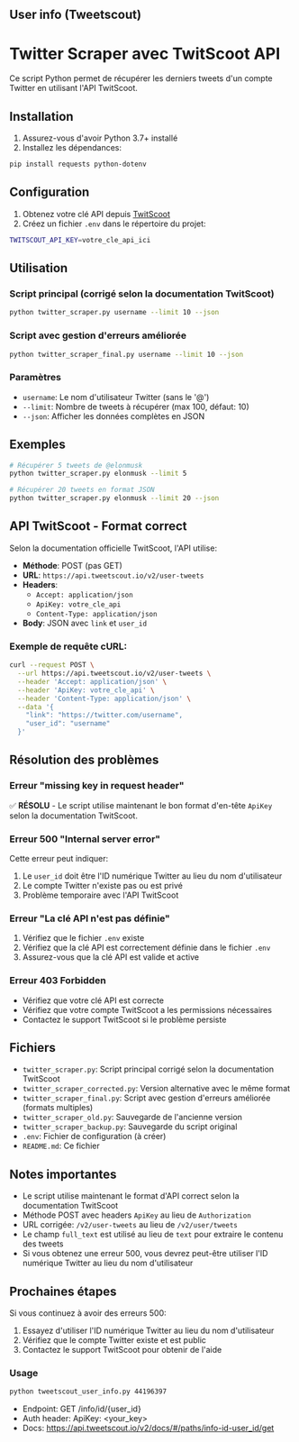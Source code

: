 ## User info (Tweetscout)
# Twitter Scraper avec TwitScoot API

Ce script Python permet de récupérer les derniers tweets d'un compte Twitter en utilisant l'API TwitScoot.

## Installation

1. Assurez-vous d'avoir Python 3.7+ installé
2. Installez les dépendances:
```bash
pip install requests python-dotenv
```

## Configuration

1. Obtenez votre clé API depuis [TwitScoot](https://tweetscout.io)
2. Créez un fichier `.env` dans le répertoire du projet:
```bash
TWITSCOUT_API_KEY=votre_cle_api_ici
```

## Utilisation

### Script principal (corrigé selon la documentation TwitScoot)
```bash
python twitter_scraper.py username --limit 10 --json
```

### Script avec gestion d'erreurs améliorée
```bash
python twitter_scraper_final.py username --limit 10 --json
```

### Paramètres
- `username`: Le nom d'utilisateur Twitter (sans le '@')
- `--limit`: Nombre de tweets à récupérer (max 100, défaut: 10)
- `--json`: Afficher les données complètes en JSON

## Exemples

```bash
# Récupérer 5 tweets de @elonmusk
python twitter_scraper.py elonmusk --limit 5

# Récupérer 20 tweets en format JSON
python twitter_scraper.py elonmusk --limit 20 --json
```

## API TwitScoot - Format correct

Selon la documentation officielle TwitScoot, l'API utilise:

- **Méthode**: POST (pas GET)
- **URL**: `https://api.tweetscout.io/v2/user-tweets`
- **Headers**: 
  - `Accept: application/json`
  - `ApiKey: votre_cle_api`
  - `Content-Type: application/json`
- **Body**: JSON avec `link` et `user_id`

### Exemple de requête cURL:
```bash
curl --request POST \
  --url https://api.tweetscout.io/v2/user-tweets \
  --header 'Accept: application/json' \
  --header 'ApiKey: votre_cle_api' \
  --header 'Content-Type: application/json' \
  --data '{
    "link": "https://twitter.com/username",
    "user_id": "username"
  }'
```

## Résolution des problèmes

### Erreur "missing key in request header"
✅ **RÉSOLU** - Le script utilise maintenant le bon format d'en-tête `ApiKey` selon la documentation TwitScoot.

### Erreur 500 "Internal server error"
Cette erreur peut indiquer:
1. Le `user_id` doit être l'ID numérique Twitter au lieu du nom d'utilisateur
2. Le compte Twitter n'existe pas ou est privé
3. Problème temporaire avec l'API TwitScoot

### Erreur "La clé API n'est pas définie"
1. Vérifiez que le fichier `.env` existe
2. Vérifiez que la clé API est correctement définie dans le fichier `.env`
3. Assurez-vous que la clé API est valide et active

### Erreur 403 Forbidden
- Vérifiez que votre clé API est correcte
- Vérifiez que votre compte TwitScoot a les permissions nécessaires
- Contactez le support TwitScoot si le problème persiste

## Fichiers

- `twitter_scraper.py`: Script principal corrigé selon la documentation TwitScoot
- `twitter_scraper_corrected.py`: Version alternative avec le même format
- `twitter_scraper_final.py`: Script avec gestion d'erreurs améliorée (formats multiples)
- `twitter_scraper_old.py`: Sauvegarde de l'ancienne version
- `twitter_scraper_backup.py`: Sauvegarde du script original
- `.env`: Fichier de configuration (à créer)
- `README.md`: Ce fichier

## Notes importantes

- Le script utilise maintenant le format d'API correct selon la documentation TwitScoot
- Méthode POST avec headers `ApiKey` au lieu de `Authorization`
- URL corrigée: `/v2/user-tweets` au lieu de `/v2/user/tweets`
- Le champ `full_text` est utilisé au lieu de `text` pour extraire le contenu des tweets
- Si vous obtenez une erreur 500, vous devrez peut-être utiliser l'ID numérique Twitter au lieu du nom d'utilisateur

## Prochaines étapes

Si vous continuez à avoir des erreurs 500:
1. Essayez d'utiliser l'ID numérique Twitter au lieu du nom d'utilisateur
2. Vérifiez que le compte Twitter existe et est public
3. Contactez le support TwitScoot pour obtenir de l'aide

### Usage
```bash
python tweetscout_user_info.py 44196397
```

- Endpoint: GET /info/id/{user_id}
- Auth header: ApiKey: <your_key>
- Docs: https://api.tweetscout.io/v2/docs/#/paths/info-id-user_id/get

